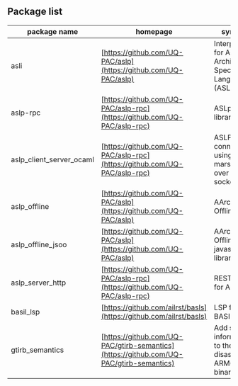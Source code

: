 ## Package list

| package name |homepage | synopsis | version | 
|--------------|---------|----------|---------|
|asli                    |[https://github.com/UQ-PAC/aslp](https://github.com/UQ-PAC/aslp)           |Interpreter for Arm's Architecture Specification Language (ASL)  |0.3.0|
|aslp-rpc                |[https://github.com/UQ-PAC/aslp-rpc](https://github.com/UQ-PAC/aslp-rpc)       |ASLp RPC libraries                                               |0.1.2|
|aslp_client_server_ocaml|[https://github.com/UQ-PAC/aslp-rpc](https://github.com/UQ-PAC/aslp-rpc)       |ASLP connector using marshalling over a Unix socket              |0.1.2|
|aslp_offline            |[https://github.com/UQ-PAC/aslp](https://github.com/UQ-PAC/aslp)           |AArch64 Offline lifter                                           |0.3.0|
|aslp_offline_jsoo       |[https://github.com/UQ-PAC/aslp](https://github.com/UQ-PAC/aslp)           |AArch64 Offline lifter javascript library                        |0.3.0|
|aslp_server_http        |[https://github.com/UQ-PAC/aslp-rpc](https://github.com/UQ-PAC/aslp-rpc)       |REST server for ASLp                                             |0.1.2|
|basil_lsp               |[https://github.com/ailrst/basls](https://github.com/ailrst/basls)          |LSP for BASIL IR                                                 |0.0.1|
|gtirb_semantics         |[https://github.com/UQ-PAC/gtirb-semantics](https://github.com/UQ-PAC/gtirb-semantics)|Add semantic information to the IR of a disassembled ARM64 binary|0.1.2|
